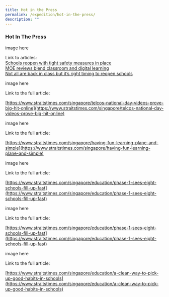 ```yaml
---
title: Hot in the Press
permalink: /expedition/hot-in-the-press/
description: ""
---
```

### Hot In The Press

  

  
image here
  
  

[](https://www.todayonline.com/singapore/not-all-are-back-class-its-right-timing-reopen-schools-says-ong-ye-kung)

Link to articles:  
[](https://www.straitstimes.com/singapore/education/schools-reopen-with-tight-safety-measures-in-place-prolonged-closure-would-have)[Schools reopen with tight safety measures in place](https://www.straitstimes.com/singapore/education/schools-reopen-with-tight-safety-measures-in-place-prolonged-closure-would-have)    
[](https://sg.style.yahoo.com/moe-review-blend-classroom-digital-074655157.html?guccounter=1&guce_referrer=aHR0cHM6Ly93d3cuZ29vZ2xlLmNvbS8&guce_referrer_sig=AQAAAMAC9RoA4t3T-vVpIIXoA2va4yzSqFn-rXWwnqw1M_ExaQb1Om2UiWKv1VT6P7cTmVULUUXfrly_GR62ysgEiusUqVQyJCiWuhxfUfESmDpIf_UTq4V4IDC4q98apbY7wLw76RIdMwXnmOM3QG7RxnPCbhkfmSLNV07MScyt3DBz)[MOE reviews blend classroom and digital learning](https://sg.style.yahoo.com/moe-review-blend-classroom-digital-074655157.html?guccounter=1&guce_referrer=aHR0cHM6Ly93d3cuZ29vZ2xlLmNvbS8&guce_referrer_sig=AQAAAMAC9RoA4t3T-vVpIIXoA2va4yzSqFn-rXWwnqw1M_ExaQb1Om2UiWKv1VT6P7cTmVULUUXfrly_GR62ysgEiusUqVQyJCiWuhxfUfESmDpIf_UTq4V4IDC4q98apbY7wLw76RIdMwXnmOM3QG7RxnPCbhkfmSLNV07MScyt3DBz)   
[Not all are back in class but it’s right timing to reopen schools](https://www.todayonline.com/singapore/not-all-are-back-class-its-right-timing-reopen-schools-says-ong-ye-kung)   
  
  

image here
  

[](https://www.straitstimes.com/singapore/telcos-national-day-videos-prove-big-hit-online)

Link to the full article:

[https://www.straitstimes.com/singapore/telcos-national-day-videos-prove-big-hit-online](https://www.straitstimes.com/singapore/telcos-national-day-videos-prove-big-hit-online)

 image here
  

[](https://www.straitstimes.com/singapore/having-fun-learning-plane-and-simple)

Link to the full article:

[https://www.straitstimes.com/singapore/having-fun-learning-plane-and-simple](https://www.straitstimes.com/singapore/having-fun-learning-plane-and-simple)

image here

  

[](https://www.straitstimes.com/singapore/education/phase-1-sees-eight-schools-fill-up-fast)

Link to the full article:

[https://www.straitstimes.com/singapore/education/phase-1-sees-eight-schools-fill-up-fast](https://www.straitstimes.com/singapore/education/phase-1-sees-eight-schools-fill-up-fast)

  

image here
  

[](https://www.straitstimes.com/singapore/education/phase-1-sees-eight-schools-fill-up-fast)

Link to the full article:

[https://www.straitstimes.com/singapore/education/phase-1-sees-eight-schools-fill-up-fast](https://www.straitstimes.com/singapore/education/phase-1-sees-eight-schools-fill-up-fast)

image here



[](https://www.straitstimes.com/singapore/education/a-clean-way-to-pick-up-good-habits-in-schools)

Link to the full article:

[https://www.straitstimes.com/singapore/education/a-clean-way-to-pick-up-good-habits-in-schools](https://www.straitstimes.com/singapore/education/a-clean-way-to-pick-up-good-habits-in-schools)
